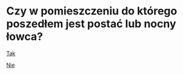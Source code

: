 # Czy w pomieszczeniu do którego poszedłem jest postać lub nocny łowca?

[Tak](../podstawowy-ruch-koniec/podstawowy-ruch-koniec.md)

[Nie](../podstawowy-ruch-szmer/podstawowy-ruch-szmer.md)